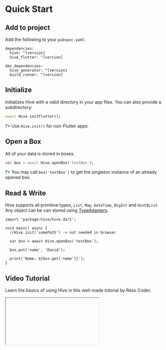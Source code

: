# Quick Start

## Add to project

Add the following to your `pubspec.yaml`:

```version
dependencies:
  hive: ^[version]
  hive_flutter: ^[version]

dev_dependencies:
  hive_generator: ^[version]
  build_runner: ^[version]
```


## Initialize

Initializes Hive with a valid directory in your app files. You can also provide a subdirectory:

```dart
await Hive.initFlutter();
```

?> Use `Hive.init()` for non-Flutter apps.

## Open a Box

All of your data is stored in boxes.

```dart
var box = await Hive.openBox('testBox');
```

?> You may call `box('testBox')` to get the singleton instance of an already opened box.

## Read & Write

Hive supports all primitive types, `List`, `Map`, `DateTime`, `BigInt` and `Uint8List`. Any object can be can stored using [TypeAdapters](custom-objects/generate_adapter.md).

```dart:dart:300px
import 'package:hive/hive.dart';

void main() async {
  //Hive.init('somePath') -> not needed in browser

  var box = await Hive.openBox('testBox');

  box.put('name', 'David');
  
  print('Name: ${box.get('name')}');
}
```

## Video Tutorial

Learn the basics of using Hive in this well-made tutorial by Reso Coder.

<div class="container">
  <iframe id="ytplayer" type="text/html" data-src="https://www.youtube.com/embed/R1GSrrItqUs" class="video"/>
</div>

